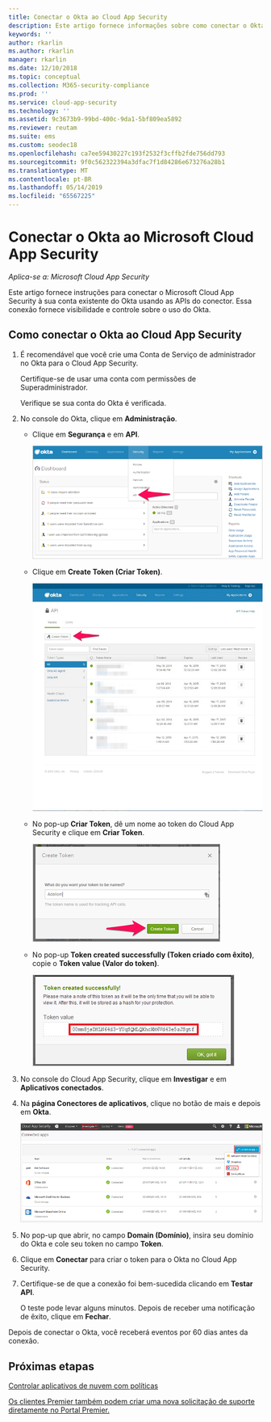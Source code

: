```yaml
---
title: Conectar o Okta ao Cloud App Security
description: Este artigo fornece informações sobre como conectar o Okta ao Cloud App Security usando o conector de API para obter visibilidade e controle sobre o uso.
keywords: ''
author: rkarlin
ms.author: rkarlin
manager: rkarlin
ms.date: 12/10/2018
ms.topic: conceptual
ms.collection: M365-security-compliance
ms.prod: ''
ms.service: cloud-app-security
ms.technology: ''
ms.assetid: 9c3673b9-99bd-400c-9da1-5bf809ea5892
ms.reviewer: reutam
ms.suite: ems
ms.custom: seodec18
ms.openlocfilehash: ca7ee59430227c193f2532f3cffb2fde756dd793
ms.sourcegitcommit: 9f0c562322394a3dfac7f1d84286e673276a28b1
ms.translationtype: MT
ms.contentlocale: pt-BR
ms.lasthandoff: 05/14/2019
ms.locfileid: "65567225"
---
```

# <a name="connect-okta-to-microsoft-cloud-app-security"></a>Conectar o Okta ao Microsoft Cloud App Security

*Aplica-se a: Microsoft Cloud App Security*

Este artigo fornece instruções para conectar o Microsoft Cloud App Security à sua conta existente do Okta usando as APIs do conector. Essa conexão fornece visibilidade e controle sobre o uso do Okta.
  
  
## <a name="how-to-connect-okta-to-cloud-app-security"></a>Como conectar o Okta ao Cloud App Security  
  
1.  É recomendável que você crie uma Conta de Serviço de administrador no Okta para o Cloud App Security.  
  
     Certifique-se de usar uma conta com permissões de Superadministrador.  
  
     Verifique se sua conta do Okta é verificada.  
  
2.  No console do Okta, clique em **Administração**.  
  
    -   Clique em **Segurança** e em **API**.  
  
         ![API do Okta](./media/okta-api.png "API do Okta")  
  
    -   Clique em **Create Token (Criar Token)**.  
  
         ![Criar token do Okta](./media/okta-createtoken.jpg "Criar token do Okta")  
  
    -   No pop-up **Criar Token**, dê um nome ao token do Cloud App Security e clique em **Criar Token**.  
  
         ![Pop-up do token do Okta](./media/okta-token-popup.png "Pop-up do token do Okta")  
  
    -   No pop-up **Token created successfully (Token criado com êxito)**, copie o **Token value (Valor do token)**.  
  
         ![Valor do token do Okta](./media/okta-token-value.png "Valor do token do Okta")  
  
3.  No console do Cloud App Security, clique em **Investigar** e em **Aplicativos conectados**.  
  
4.  Na **página Conectores de aplicativos**, clique no botão de mais e depois em **Okta**.  
  
     ![conectar Okta](./media/connect-okta.png "conectar Okta")  
  
5.  No pop-up que abrir, no campo **Domain (Domínio)**, insira seu domínio do Okta e cole seu token no campo **Token**.  
  
6.  Clique em **Conectar** para criar o token para o Okta no Cloud App Security.  
  
7.  Certifique-se de que a conexão foi bem-sucedida clicando em **Testar API**.  
  
     O teste pode levar alguns minutos. Depois de receber uma notificação de êxito, clique em **Fechar**.  
  
Depois de conectar o Okta, você receberá eventos por 60 dias antes da conexão.
  
## <a name="next-steps"></a>Próximas etapas  
[Controlar aplicativos de nuvem com políticas](control-cloud-apps-with-policies.md)   

[Os clientes Premier também podem criar uma nova solicitação de suporte diretamente no Portal Premier.](https://premier.microsoft.com/)  
  
